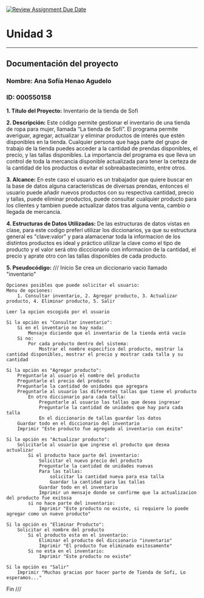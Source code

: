 [![Review Assignment Due Date](https://classroom.github.com/assets/deadline-readme-button-22041afd0340ce965d47ae6ef1cefeee28c7c493a6346c4f15d667ab976d596c.svg)](https://classroom.github.com/a/PehQeuqy)
# Unidad 3
---
## Documentación del proyecto
### Nombre:  Ana Sofía Henao Agudelo

### ID:  000550158

**1. Título del Proyecto:** Inventario de la tienda de Sofi 

**2. Descripción:**  Este código permite gestionar el inventario de una tienda de ropa para mujer, llamada “La tienda de Sofí”. El programa permite averiguar, agregar, actualizar y eliminar productos de interés que estén disponibles en la tienda. Cualquier persona que haga parte del grupo de trabajo de la tienda puedes acceder a la cantidad de prendas disponibles, el precio, y las tallas disponibles. 
La importancia del programa es que lleva un control de toda la mercancia disponible actualizada para tener la certeza de la cantidad de los productos o evitar el sobreabasteciminto, entre otros. 

**3. Alcance:** En este caso el usuario es un trabajador que quiere buscar en la base de datos alguna caracteristicas de diversas prendas, entonces el usuario puede añadir nuevos productos con su respectiva cantidad, precio y tallas, puede eliminar productos, puede consultar cualquier producto para los clientes y tambien puede actualizar datos tras alguna venta, cambio o llegada de mercancia. 

**4. Estructuras de Datos Utilizadas:** De las estructuras de datos vistas en clase, para este codigo preferí utilizar los diccionarios, ya que su estructura general es "clave:valor" y para alamacenar toda la informacion de los distintos productos es ideal y práctico utilizar la clave como el tipo de producto y el valor será otro dicccionario con informacion de la cantidad, el precio y aprate otro con las tallas disponibles de cada producto. 

**5. Pseudocódigo:** 
///
Inicio 
    Se crea un diccionario vacio llamado "inventario"

    Opciones posibles que puede solicitar el usuario:
    Menu de opciones:
        1. Consultar inventario, 2. Agregar producto, 3. Actualizar producto, 4. Eliminar producto, 5. Salir 

    Leer la opcion escogida por el usuario 

    Si la opción es "Consultar inventario":
        Si en el inventario no hay nada:
            Mensaje diciendo que el inventario de la tienda entá vacío 
        Si no:
            Por cada producto dentro del sistema:
                Mostrar el nombre especifico del producto, mostrar la cantidad disponibles, mostrar el precio y mostrar cada talla y su cantidad
    
    Si la opción es "Agregar producto":
        Preguntarle al usuario el nombre del producto 
        Preguntarle el precio del producto
        Preguntarle la cantidad de unidades que agregara
        Preguntarle al usuario las diferentes tallas que tiene el producto
            En otro diccionario para cada talla:
                Preguntarle al usuario las tallas que desea ingresar
                Preguntarle la cantidad de unidades que hay para cada talla 
                En el diccionario de tallas guardar los datos
        Guardar todo en el diccionario del inventario 
        Imprimir "Este producto fue agregado al inventario con éxito"
    
    Si la opción es "Actualizar producto":
        Solicitarle al usuario que ingrese el producto que desea actualizar 
            Si el producto hace parte del inventario:
                Solicitar el nuevo precio del producto
                Preguntarle la cantidad de unidades nuevas 
                Para las tallas:
                    solicitar la cantidad nueva para esa talla 
                    Guardar la cantidad para las tallas 
                Guardar todo en el inventario
                Imprimir un mensaje donde se confirme que la actualizacion del producto fue exitosa
            si no hace parte del inventario:
                Imprimir "Este producto no existe, si requiere lo puede agregar como un nuevo producto"
        
    Si la opción es "Eliminar Producto":
        Solicitar el nombre del producto 
            Si el producto esta en el inventario:
                Eliminar el producto del diccionario "inventario" 
                Imprimir "El producto fue eliminado exitosamente"
            Si no esta en el inventario:
                Imprimir "Este producto no existe"
    
    Si la opción es "Salir"
        Imprimir "Muchas gracias por hacer parte de Tienda de Sofi, Lo esperamos..."
Fin 
///

